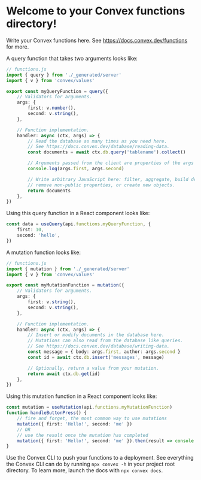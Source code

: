 # Welcome to your Convex functions directory!

Write your Convex functions here.
See https://docs.convex.dev/functions for more.

A query function that takes two arguments looks like:

```ts
// functions.js
import { query } from './_generated/server'
import { v } from 'convex/values'

export const myQueryFunction = query({
	// Validators for arguments.
	args: {
		first: v.number(),
		second: v.string(),
	},

	// Function implementation.
	handler: async (ctx, args) => {
		// Read the database as many times as you need here.
		// See https://docs.convex.dev/database/reading-data.
		const documents = await ctx.db.query('tablename').collect()

		// Arguments passed from the client are properties of the args object.
		console.log(args.first, args.second)

		// Write arbitrary JavaScript here: filter, aggregate, build derived data,
		// remove non-public properties, or create new objects.
		return documents
	},
})
```

Using this query function in a React component looks like:

```ts
const data = useQuery(api.functions.myQueryFunction, {
	first: 10,
	second: 'hello',
})
```

A mutation function looks like:

```ts
// functions.js
import { mutation } from './_generated/server'
import { v } from 'convex/values'

export const myMutationFunction = mutation({
	// Validators for arguments.
	args: {
		first: v.string(),
		second: v.string(),
	},

	// Function implementation.
	handler: async (ctx, args) => {
		// Insert or modify documents in the database here.
		// Mutations can also read from the database like queries.
		// See https://docs.convex.dev/database/writing-data.
		const message = { body: args.first, author: args.second }
		const id = await ctx.db.insert('messages', message)

		// Optionally, return a value from your mutation.
		return await ctx.db.get(id)
	},
})
```

Using this mutation function in a React component looks like:

```ts
const mutation = useMutation(api.functions.myMutationFunction)
function handleButtonPress() {
	// fire and forget, the most common way to use mutations
	mutation({ first: 'Hello!', second: 'me' })
	// OR
	// use the result once the mutation has completed
	mutation({ first: 'Hello!', second: 'me' }).then(result => console.log(result))
}
```

Use the Convex CLI to push your functions to a deployment. See everything
the Convex CLI can do by running `npx convex -h` in your project root
directory. To learn more, launch the docs with `npx convex docs`.
